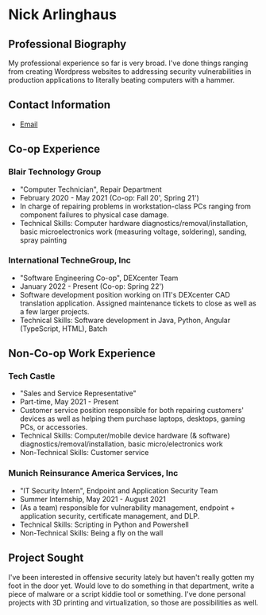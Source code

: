 # Nick Arlinghaus

## Professional Biography
My professional experience so far is very broad. I've done things ranging from creating Wordpress websites to addressing security vulnerabilities in production applications to literally beating computers with a hammer. 

## Contact Information
- [Email](mailto:arlingnf@mail.uc.edu)

## Co-op Experience
### Blair Technology Group 
- "Computer Technician", Repair Department
- February 2020 - May 2021 (Co-op: Fall 20', Spring 21')
- In charge of repairing problems in workstation-class PCs ranging from component failures to physical case damage. 
- Technical Skills: Computer hardware diagnostics/removal/installation, basic microelectronics work (measuring voltage, soldering), sanding, spray painting

### International TechneGroup, Inc
- "Software Engineering Co-op", DEXcenter Team
- January 2022 - Present (Co-op: Spring 22')
- Software development position working on ITI's DEXcenter CAD translation application. Assigned maintenance tickets to close as well as a few larger projects.
- Technical Skills: Software development in Java, Python, Angular (TypeScript, HTML), Batch

## Non-Co-op Work Experience
### Tech Castle 
- "Sales and Service Representative"
- Part-time, May 2021 - Present
- Customer service position responsible for both repairing customers' devices as well as helping them purchase laptops, desktops, gaming PCs, or accessories. 
- Technical Skills: Computer/mobile device hardware (& software) diagnostics/removal/installation, basic micro/electronics work
- Non-Technical Skills: Customer service

### Munich Reinsurance America Services, Inc
- "IT Security Intern", Endpoint and Application Security Team
- Summer Internship, May 2021 - August 2021
- (As a team) responsible for vulnerability management, endpoint + application security, certificate management, and DLP.
- Technical Skills: Scripting in Python and Powershell
- Non-Technical Skills: Being a fly on the wall

## Project Sought
I've been interested in offensive security lately but haven't really gotten my foot in the door yet. Would love to do something in that department, write a piece of malware or a script kiddie tool or something. I've done personal projects with 3D printing and virtualization, so those are possibilities as well. 